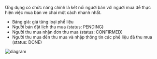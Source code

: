 Ứng dụng có chức năng chính là kết nối người bán với người mua để thực hiện việc mua bán ve chai một cách nhanh nhất.
+ Bảng giá: giá từng loại phế liệu
+ Người bán đặt lịch thu mua (status: PENDING)
+ Người thu mua nhận đơn thu mua (status: CONFIRMED)
+ Người thu mua đến thu mua và nhập thông tin các phế liệu đã thu mua (status: DONE)

![diagram](https://user-images.githubusercontent.com/68772792/121282458-c14bfe80-c903-11eb-9c5e-e15228acba4e.png)

